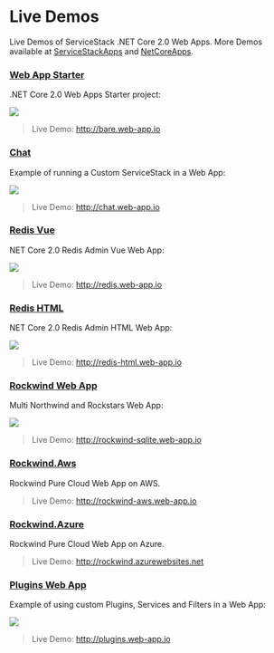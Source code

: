 # Live Demos

Live Demos of ServiceStack .NET Core 2.0 Web Apps. More Demos available at [ServiceStackApps](https://github.com/ServiceStackApps/LiveDemos) and [NetCoreApps](https://github.com/NetCoreApps/LiveDemos).

### [Web App Starter](https://github.com/NetCoreWebApps/WebAppStarter)

.NET Core 2.0 Web Apps Starter project:

[![](http://templates.servicestack.net/assets/img/screenshots/bare.png)](http://bare.web-app.io)
> Live Demo: http://bare.web-app.io

### [Chat](https://github.com/NetCoreWebApps/Chat)

Example of running a Custom ServiceStack in a Web App:

[![](http://templates.servicestack.net/assets/img/screenshots/chat.png)](http://chat.web-app.io)

> Live Demo: http://chat.web-app.io

### [Redis Vue](https://github.com/NetCoreWebApps/Redis)

NET Core 2.0 Redis Admin Vue Web App:

[![](http://templates.servicestack.net/assets/img/screenshots/redis.png)](http://redis.web-app.io)
> Live Demo: http://redis.web-app.io

### [Redis HTML](https://github.com/NetCoreWebApps/RedisHtml)

NET Core 2.0 Redis Admin HTML Web App:

[![](http://templates.servicestack.net/assets/img/screenshots/redis-html.png)](http://redis-html.web-app.io)
> Live Demo: http://redis-html.web-app.io

### [Rockwind Web App](https://github.com/NetCoreWebApps/Rockwind)

Multi Northwind and Rockstars Web App:

[![](http://templates.servicestack.net/assets/img/screenshots/rockwind.png)](http://rockwind-sqlite.web-app.io)

> Live Demo: http://rockwind-sqlite.web-app.io

### [Rockwind.Aws](https://github.com/NetCoreWebApps/Rockwind.Aws)

Rockwind Pure Cloud Web App on AWS.

> Live Demo: http://rockwind-aws.web-app.io

### [Rockwind.Azure](https://github.com/NetCoreWebApps/Rockwind.Azure)

Rockwind Pure Cloud Web App on Azure.

> Live Demo: http://rockwind.azurewebsites.net

### [Plugins Web App](https://github.com/NetCoreWebApps/Plugins)

Example of using custom Plugins, Services and Filters in a Web App:

[![](http://templates.servicestack.net/assets/img/screenshots/plugins.png)](http://plugins.web-app.io)

> Live Demo: http://plugins.web-app.io

